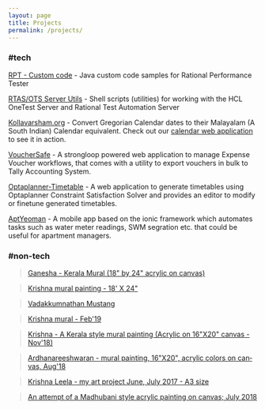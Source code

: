 ```yaml
---
layout: page
title: Projects
permalink: /projects/
---
```

### #tech
[RPT - Custom code](https://github.com/arunkutty/rpt-customcode) - Java custom code samples for Rational Performance Tester

[RTAS/OTS Server Utils](https://github.com/arunkutty/TestServerUtils) - Shell scripts (utilities) for working with the HCL OneTest Server and Rational Test Automation Server

[Kollavarsham.org](http://kollavarsham.org) - Convert Gregorian Calendar dates to their Malayalam (A South Indian) 
Calendar equivalent. Check out our [calendar web application](http://kollavarsham.org/calendar) to see it in action.

[VoucherSafe](https://github.com/voucherSafe) - A strongloop powered web application to manage Expense Voucher workflows, that comes with a utility to export vouchers in bulk to Tally Accounting System.

[Optaplanner-Timetable](https://github.com/Opta-timetable) - A web application to generate timetables using Optaplanner Constraint Satisfaction Solver and provides an editor to modify or finetune generated timetables.

[AptYeoman](https://github.com/arunkutty/aptYeoman) - A mobile app based on the ionic framework which automates tasks such as water meter readings, SWM segration etc. that could be useful for apartment managers.

### #non-tech
<p>
<blockquote class="imgur-embed-pub" lang="en" data-id="a/sJTP79p"><a href="//imgur.com/a/sJTP79p">Ganesha - Kerala Mural (18&quot; by 24&quot; acrylic on canvas)</a></blockquote><script async src="//s.imgur.com/min/embed.js" charset="utf-8"></script>
</p>
<p>
<blockquote class="imgur-embed-pub" lang="en" data-id="a/qHKz9gg"><a href="//imgur.com/a/qHKz9gg">Krishna mural painting - 18&#39; X 24&quot;</a></blockquote><script async src="//s.imgur.com/min/embed.js" charset="utf-8"></script>
</p>
<p>
<blockquote class="imgur-embed-pub" lang="en" data-id="a/bXE8Dsg"><a href="//imgur.com/a/bXE8Dsg">Vadakkumnathan Mustang</a></blockquote><script async src="//s.imgur.com/min/embed.js" charset="utf-8"></script>
</p>
<p>
<blockquote class="imgur-embed-pub" lang="en" data-id="a/3SPlrxd"><a href="//imgur.com/a/3SPlrxd">Krishna mural - Feb&#39;19</a></blockquote><script async src="//s.imgur.com/min/embed.js" charset="utf-8"></script>
</p>
<p>
<blockquote class="imgur-embed-pub" lang="en" data-id="a/GfABtRZ"><a href="//imgur.com/GfABtRZ">Krishna - A Kerala style mural painting (Acrylic on 16&quot;X20&quot; canvas - Nov&#39;18)</a></blockquote><script async src="//s.imgur.com/min/embed.js" charset="utf-8"></script>
</p>
<p>
<blockquote class="imgur-embed-pub" lang="en" data-id="a/Tpj5Zim"><a href="//imgur.com/a/Tpj5Zim">Ardhanareeshwaran - mural painting, 16"X20", acrylic colors on canvas, Aug'18</a></blockquote><script async src="//s.imgur.com/min/embed.js" charset="utf-8"></script>
</p>
<p>
<blockquote class="imgur-embed-pub" lang="en" data-id="a/4cLVq"><a href="//imgur.com/4cLVq">
Krishna Leela - my art project June, July 2017 - A3 size</a></blockquote>
<script async src="//s.imgur.com/min/embed.js" charset="utf-8"></script>
</p>
<p>
<blockquote class="imgur-embed-pub" lang="en" data-id="a/pSmDCxA"><a href="//imgur.com/a/pSmDCxA">An attempt of a Madhubani style acrylic painting on canvas; July 2018</a></blockquote><script async src="//s.imgur.com/min/embed.js" charset="utf-8"></script>
</p>